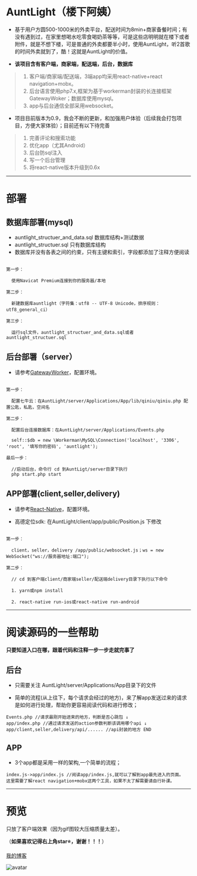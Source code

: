 
# AuntLight（楼下阿姨）

* 基于用户方圆500-1000米的外卖平台，配送时间为8min+商家备餐时间；有没有遇到过，在家里想喝水吃零食喝奶茶等等，可是这些店明明就在楼下或者附件，就是不想下楼，可是普通的外卖都要半小时，使用AuntLight，听2首歌的时间外卖就到了，酷！这就是AuntLight的价值。

* **该项目含有客户端，商家端，配送端，后台，数据库**

> 1. 客户端/商家端/配送端，3端app均采用react-native+react navigation+mobx。
> 2. 后台语言使用php7.x,框架为基于workerman封装的长连接框架GatewayWoker；数据库使用mysql。
> 3. app与后台通信全部采用websocket。

* 项目目前版本为0.9，我会不断的更新，和加强用户体验（后续我会打包项目，方便大家体验）；目前还有以下待完善

> 1. 完善评论和搜索功能
> 2. 优化app（尤其Android）
> 3. 后台防sql注入
> 4. 写一个后台管理
> 5. 将react-native版本升级到0.6x

---

# 部署

## 数据库部署(mysql)

* auntlight_structuer_and_data.sql 数据库结构+测试数据
* auntlight_structuer.sql 只有数据库结构
* 数据库并没有各表之间的约束，只有主键和索引，字段都添加了注释方便阅读

~~~

第一步：

  使用Navicat Premium连接到你的服务器/本地

第二步：

  新建数据库auntlight（字符集：utf8 -- UTF-8 Unicode，排序规则：utf8_general_ci）

第三步：

  运行sql文件，auntlight_structuer_and_data.sql或者auntlight_structuer.sql
~~~

## 后台部署（server）

* 请参考[GatewayWorker](http://doc2.workerman.net/)，配置环境。


~~~

第一步：

  配置七牛云：在AuntLight/server/Applications/App/lib/qiniu/qiniu.php 配置公匙，私匙，空间名

第二步：

  配置后台连接数据库：在AuntLight/server/Applications/Events.php

  self::$db = new \Workerman\MySQL\Connection('localhost', '3306', 'root', '填写你的密码', 'auntlight');

最后一步：

  //启动后台，命令行 cd 到AuntLigt/server目录下执行
  php start.php start

~~~

## APP部署(client,seller,delivery)

* 请参考[React-Native](https://reactnative.cn/)，配置环境。

* 高德定位sdk: 在AuntLight/client/app/public/Position.js 下修改

~~~

第一步：

  client，seller，delivery /app/public/websocket.js；ws = new WebSocket("ws://服务器地址:端口"); 

第二步：

  // cd 到客户端client/商家端seller/配送端delivery目录下执行以下命令

  1. yarn或npm install 

  2. react-native run-ios或react-native run-android
~~~

--- 

# 阅读源码的一些帮助

**只要知道入口在哪，跟着代码和注释一步一步走就完事了**

## 后台

* 只需要关注 AuntLight/server/Applications/App目录下的文件

* 简单的流程(从上往下，每个请求会经过的地方)，来了解app发送过来的请求是如何进行处理，帮助你更容易阅读代码和进行修改；

``` 
Events.php //请求最刚开始进来的地方，判断是否心跳包 ↓
app/index.php //通过请求发送的action参数判断该调用哪个api ↓
app/client,seller,delivery/api/...... //api封装的地方 END
```

## APP

* 3个app都是采用一样的架构,一个简单的流程；

```
index.js->app/index.js //阅读app/index.js,就可以了解到app最先进入的页面。
这里需要了解react navigation+mobx这两个工具，如果不太了解需要请自行补课。
```

---

# 预览

只放了客户端效果（因为gif图较大压缩质量太差）。

（**如果喜欢记得右上角star⭐，谢谢！！！**）

[我的博客](https://www.jianshu.com/u/381f46e0b8a7)

![avatar](https://media.giphy.com/media/UTdtFlsxzCzSo5NLQH/giphy.gif)
